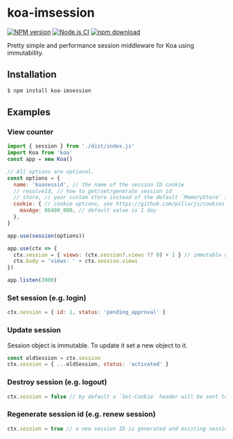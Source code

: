 # koa-imsession

[![NPM version][npm-image]][npm-url]
[![Node.js CI](https://github.com/xuxucode/koa-imsession/actions/workflows/nodejs.yml/badge.svg)](https://github.com/xuxucode/koa-imsession/actions/workflows/nodejs.yml)
[![npm download][download-image]][download-url]

[npm-image]: https://img.shields.io/npm/v/koa-imsession.svg?style=flat-square
[npm-url]: https://npmjs.org/package/koa-imsession
[download-image]: https://img.shields.io/npm/dm/koa-imsession.svg?style=flat-square
[download-url]: https://npmjs.org/package/koa-imsession

Pretty simple and performance session middleware for Koa using immutability.

## Installation

```js
$ npm install koa-imsession
```

## Examples

### View counter

```js
import { session } from './dist/index.js'
import Koa from 'koa'
const app = new Koa()

// All options are optional.
const options = {
  name: 'koasessid', // the name of the session ID cookie
  // resolveId, // how to get/set/generate session id
  // store, // your custom store instead of the default `MemoryStore` instance
  cookie: { // cookie options, see https://github.com/pillarjs/cookies
    maxAge: 86400_000, // default value is 1 day
  },
}

app.use(session(options))

app.use(ctx => {
  ctx.session = { views: (ctx.session?.views ?? 0) + 1 } // immutable object
  ctx.body = 'views: ' + ctx.session.views
})

app.listen(3000)
```

### Set session (e.g. login)

```js
ctx.session = { id: 1, status: 'pending_approval' }
```

### Update session

Session object is immutable. To update it set a new object to it.

```js
const oldSession = ctx.session
ctx.session = { ...oldSession, status: 'activated' }
```

### Destroy session (e.g. logout)

```js
ctx.session = false // by default a `Set-Cookie` header will be sent to remove the cookie
```

### Regenerate session id (e.g. renew session)

```js
ctx.session = true // a new session ID is generated and existing session data is preserved
```
